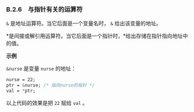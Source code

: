### B.2.6　与指针有关的运算符

`&` 是地址运算符。当它后面是一个变量名时， `&` 给出该变量的地址。

*是间接或解引用运算符。当它后面是一个指针时，*给出存储在指针指向地址中的值。

**示例**

`&nurse` 是变量 `nurse` 的地址：

```css
nurse = 22;
ptr = &nurse; /* 指向nurse的指针 */
val = *ptr;
```

以上代码的效果是把 `22` 赋给 `val` 。

